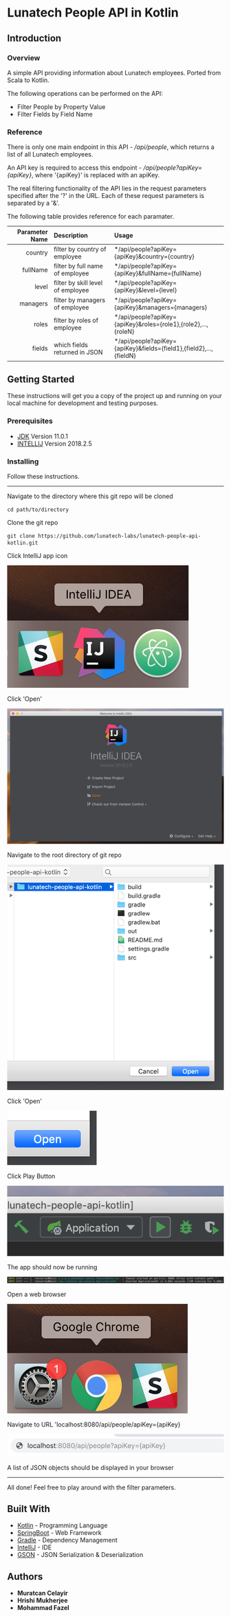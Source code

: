 # Lunatech People API in Kotlin

## Introduction

### Overview

A simple API providing information about Lunatech employees. 
Ported from Scala to Kotlin.

The following operations can be performed on the API:
* Filter People by Property Value
* Filter Fields by Field Name

### Reference

There is only one main endpoint in this API - */api/people*,  which returns a list of all Lunatech employees.

An API key is required to access this endpoint - */api/people?apiKey={apiKey}*, where '{apiKey}' is replaced with an apiKey.

The real filtering functionality of the API lies in the request parameters specified after the '?' in the URL. Each of these request parameters is separated by a '&'.

The following table provides reference for each paramater.

| Parameter Name| Description                   | Usage  |
| -------------: | :----------------------------- | :----- | 
| country       | filter by country of employee | */api/people?apiKey={apiKey}&country={country}  | 
| fullName      | filter by full name of employee | */api/people?apiKey={apiKey}&fullName={fullName}  | 
| level       | filter by skill level of employee | */api/people?apiKey={apiKey}&level={level}  | 
| managers       | filter by managers of employee | */api/people?apiKey={apiKey}&managers={managers}  | 
| roles       | filter by roles of employee | */api/people?apiKey={apiKey}&roles={role1},{role2},...,{roleN}  |
| fields       | which fields returned in JSON | */api/people?apiKey={apiKey}&fields={field1},{field2},...,{fieldN}  |

## Getting Started

These instructions will get you a copy of the project up and running on your local machine for development and testing purposes.

### Prerequisites

* [JDK](https://www.oracle.com/technetwork/java/javase/downloads/jdk11-downloads-5066655.html)      Version 11.0.1
* [INTELLIJ](https://www.jetbrains.com/idea/download) Version 2018.2.5

### Installing

Follow these instructions.

---

Navigate to the directory where this git repo will be cloned

```
cd path/to/directory
```

Clone the git repo

```
git clone https://github.com/lunatech-labs/lunatech-people-api-kotlin.git
```

Click IntelliJ app icon

![alt text](src/main/resources/images/installation-guide/3.png)


Click 'Open'

![alt text](src/main/resources/images/installation-guide/4.png)

Navigate to the root directory of git repo

![alt text](src/main/resources/images/installation-guide/5.png)

Click 'Open'

![alt text](src/main/resources/images/installation-guide/6.png)

Click Play Button

![alt text](src/main/resources/images/installation-guide/7.png)

The app should now be running

![alt text](src/main/resources/images/installation-guide/8.png)

Open a web browser

![alt text](src/main/resources/images/installation-guide/9.png)

Navigate to URL 'localhost:8080/api/people/apiKey={apiKey}

![alt text](src/main/resources/images/installation-guide/10.png)

A list of JSON objects should be displayed in your browser

---

All done! Feel free to play around with the filter parameters.

## Built With

* [Kotlin](https://kotlinlang.org/) - Programming Language
* [SpringBoot](http://spring.io/projects/spring-boot) - Web Framework
* [Gradle](https://gradle.org/) - Dependency Management
* [IntelliJ](https://www.jetbrains.com/idea/) - IDE
* [GSON](https://github.com/google/gson) - JSON Serialization & Deserialization


## Authors

* **Muratcan Celayir**
* **Hrishi Mukherjee**
* **Mohammad Fazel**

